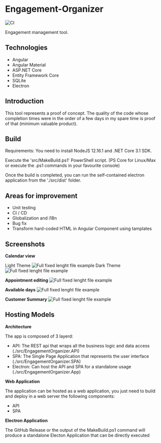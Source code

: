 # Engagement-Organizer
![CI](https://github.com/liguori/Engagement-Organizer/workflows/CI/badge.svg)

Engagement management tool. 

 ## Technologies

- Angular
- Angular Material
- ASP.NET Core
- Entity Framework Core
- SQLite
- Electron

## Introduction

This tool represents a proof of concept. The quality of the code whose completion times were in the order of a few days in my spare time is proof of that (minimum valuable product).

## Build

Requirements: You need to install NodeJS 12.16.1 and .NET Core 3.1 SDK.

Execute the 'src/MakeBuild.ps1' PowerShell script. (PS Core for Linux/Max or execute the .ps1 commands in your favourite console)

Once the build is completed, you can run the self-contained electron application from the './src/dist' folder.

## Areas for improvement

- Unit testing
- CI / CD
- Globalization and i18n
- Bug fix
- Transform hard-coded HTML in Angular Component using tamplates


## Screenshots

**Calendar view**

Light Theme
![Full fixed lenght file example](docs/CalendarView.png)
Dark Theme
![Full fixed lenght file example](docs/CalendarView_Dark.png)

**Appointment editing**
![Full fixed lenght file example](docs/AppointmentEditing.png)

**Available days**
![Full fixed lenght file example](docs/AvailableDays.png)

**Customer Summary**
![Full fixed lenght file example](docs/CustomerSummary.png)

## Hosting Models
**Architecture**

The app is composed of 3 layerd:
- API: The REST api that wraps all the business logic and data access (./src/EngagementOrganizer.API)
- SPA: The Single Page Application that represents the user interface (./src/EngagementOrganizer.SPA)
- Electron: Can host the API and SPA for a standalone usage (./src/EngagementOrganizer.App)

**Web Application**

The application can be hosted as a web application, you just need to build and deploy in a web server the following components:
- API
- SPA

**Electron Application**

The GitHub Release or the output of the MakeBuild.ps1 command will produce a standalone Electon Application that can be directly executed 
